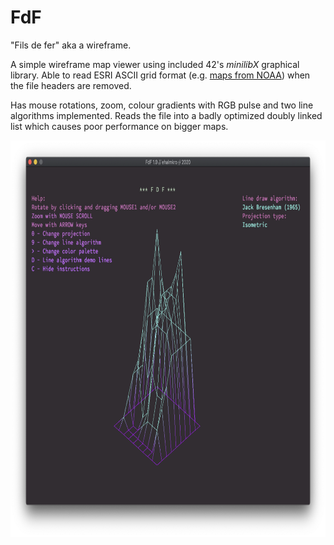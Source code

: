 # FdF

"Fils de fer" aka a wireframe.

A simple wireframe map viewer using included 42's _minilibX_ graphical library. Able to read ESRI ASCII grid format (e.g. [maps from NOAA](https://maps.ngdc.noaa.gov/viewers/wcs-client/)) when the file headers are removed.

Has mouse rotations, zoom, colour gradients with RGB pulse and two line algorithms implemented. Reads the file into a badly optimized doubly linked list which causes poor performance on bigger maps.

<a href="https://github.com/ehalmkro/FdF/blob/master/elem.fdf.png"><img src="https://github.com/ehalmkro/FdF/blob/master/elem.fdf.png" width="800" height="635"/></a>

